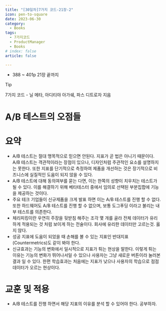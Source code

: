 ```yaml
---
title: "[30일차]7가지 코드-21장-2"
icon: pen-to-square
date: 2023-06-30
category:
  - Books
tags:
  - 7가지코드
  - ProductManager
  - Books
# index: false
article: false

---
```


- 388 ~ 401p 21장 끝까지

<!-- more -->

>[!tip]
>7가지 코드 - 닐 메타, 아디티야 아가쉐, 파스 디트로자 지음


# A/B 테스트의 오점들

# 요약

- A/B 테스트는 절대 맹목적으로 믿으면 안된다. 지표가 곧 법은 아니기 때문이다. 
A/B 테스트는 객관적이라는 장점이 있으나, 디자인처럼 주관적인 요소를 설명하지는 못한다. 또한 지표를 단기적으로 측정하여 제품을 개선하는 것은 장기적으로 비즈니스에 실질적인 도움이 되지 않을 수 있다.
- A/B 테스트에 대해 동의여부를 묻는 다면, 이는 한쪽의 성향이 치우치는 테스트가 될 수 있다. 이를 해결하기 위해 베타테스터 중에서 임의로 선택된 부분집합에 기능을 제공하는 것이다.
- 주요 테크 기업들이 신규제품을 크게 발표 하면 이는 A/B 테스트를 진행 할 수 없다. 또한 하드웨어도 A/B 테스트를 진행 할 수 없으며, 보통 도그푸딩 이라고 불리는 내부 테스트를 의존한다.
- 체리피킹이란 우연히 주장을 뒷받침 해주는 조각 몇 개를 골라 전체 데이터가 유리하게 적용되는 것 처럼 보이게 하는 전술이다. 회사에 유리한 데이터만 고르는것. 옳지 않다.
- 성공 지표에 도움이 되었을 때 손해를 볼 수 있는 지표인 반대지표(Countermetrics)도 같이 봐야 한다.
- 신규효과는 기능의 변화에서 일시적으로 지표가 튀는 현상을 말한다. 이렇게 튀는 이유는 기능의 변화가 뛰어나서일 수 있으나 사용자는 그냥 새로운 버튼이라 눌러본 결과 일 수 있다. 
한편 학습효과는 처음에는 지표가 낮으나 사용자의 학습으로 점점 데이터가 오르는 현상이다.

# 교훈 및 적용

- A/B 테스트를 진행 하면서 해당 지표의 이유를 분석 할 수 있어야 한다. 공부하자.